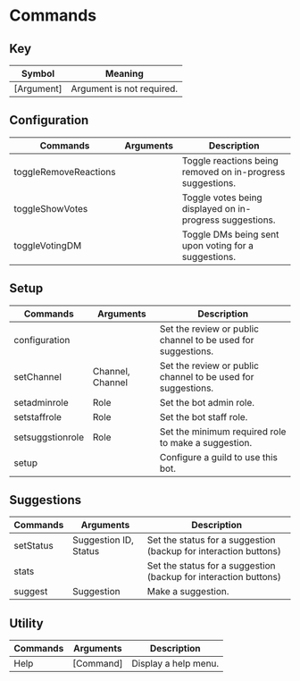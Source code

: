 # Commands

## Key 
| Symbol      | Meaning                        |
| ----------- | ------------------------------ |
| [Argument]  | Argument is not required.      |

## Configuration
| Commands              | Arguments | Description                                                |
| --------------------- | --------- | ---------------------------------------------------------- |
| toggleRemoveReactions |           | Toggle reactions being removed on in-progress suggestions. |
| toggleShowVotes       |           | Toggle votes being displayed on in-progress suggestions.   |
| toggleVotingDM        |           | Toggle DMs being sent upon voting for a suggestions.       |

## Setup
| Commands         | Arguments        | Description                                                  |
| ---------------- | ---------------- | ------------------------------------------------------------ |
| configuration    |                  | Set the review or public channel to be used for suggestions. |
| setChannel       | Channel, Channel | Set the review or public channel to be used for suggestions. |
| setadminrole     | Role             | Set the bot admin role.                                      |
| setstaffrole     | Role             | Set the bot staff role.                                      |
| setsuggstionrole | Role             | Set the minimum required role to make a suggestion.          |
| setup            |                  | Configure a guild to use this bot.                           |

## Suggestions
| Commands  | Arguments             | Description                                                      |
| --------- | --------------------- | ---------------------------------------------------------------- |
| setStatus | Suggestion ID, Status | Set the status for a suggestion (backup for interaction buttons) |
| stats     |                       | Set the status for a suggestion (backup for interaction buttons) |
| suggest   | Suggestion            | Make a suggestion.                                               |

## Utility
| Commands | Arguments | Description          |
| -------- | --------- | -------------------- |
| Help     | [Command] | Display a help menu. |

